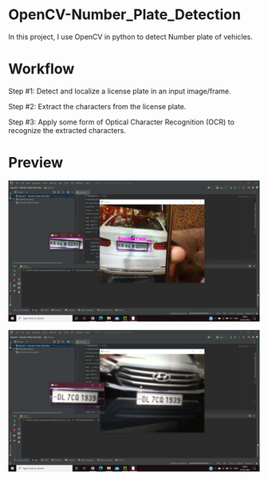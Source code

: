 # OpenCV-Number_Plate_Detection

In this project, I use OpenCV in python to detect Number plate of vehicles.

# Workflow

Step #1: Detect and localize a license plate in an input image/frame.

Step #2: Extract the characters from the license plate.

Step #3: Apply some form of Optical Character Recognition (OCR) to recognize the extracted characters.

# Preview

![Image1](https://github.com/Anuragtsl/OpenCV-Number_Plate_Detection/blob/main/images/1.png)

![Image2](https://github.com/Anuragtsl/OpenCV-Number_Plate_Detection/blob/main/images/2.png)

